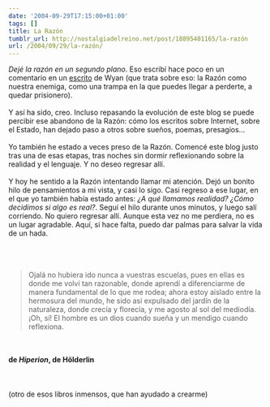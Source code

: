 ```yaml
---
date: '2004-09-29T17:15:00+01:00'
tags: []
title: La Razón
tumblr_url: http://nostalgiadelreino.net/post/18895401165/la-razón
url: /2004/09/29/la-razón/
---
```


<p><em>Dejé la razón en un segundo plano</em>. Eso escribí hace poco en un comentario en un <a href="http://finitud.blogspot.com/2004/09/respuesta-al-comentario-de-ok.html">escrito</a> de Wyan (que trata sobre eso: la Razón como nuestra enemiga, como una trampa en la que puedes llegar a perderte, a quedar prisionero).<br/><br/>Y así ha sido, creo. Incluso repasando la evolución de este blog se puede percibir ese abandono de la Razón: cómo los escritos sobre Internet, sobre el Estado, han dejado paso a otros sobre sueños, poemas, presagios&hellip;<br/><br/>Yo también he estado a veces preso de la Razón. Comencé este blog justo tras una de esas etapas, tras noches sin dormir reflexionando sobre la realidad y el lenguaje. Y no deseo regresar allí.<br/><br/>Y hoy he sentido a la Razón intentando llamar mi atención. Dejó un bonito hilo de pensamientos a mi vista, y casi lo sigo. Casi regreso a ese lugar, en el que yo también había estado antes: <em>¿A qué llamamos realidad? ¿Cómo decidimos si algo es real?</em>. Seguí el hilo durante unos minutos, y luego salí corriendo. No quiero regresar allí. Aunque esta vez no me perdiera, no es un lugar agradable. Aquí, si hace falta, puedo dar palmas para salvar la vida de un hada.<br/><br/><br/><br/><span style="font-style: italic;"><blockquote>Ojalá no hubiera ido nunca a vuestras escuelas, pues en ellas es donde me volví tan razonable, donde aprendí a diferenciarme de manera fundamental de lo que me rodea; ahora estoy aislado entre la hermosura del mundo, he sido así expulsado del jardín de la naturaleza, donde crecía y florecía, y me agosto al sol del mediodía. ¡Oh, sí! El hombre es un dios cuando sueña y un mendigo cuando reflexiona.</blockquote></span><br/><br/><span style="font-weight: bold;">de </span><span style="font-style: italic; font-weight: bold;">Hiperion</span><span style="font-weight: bold;">, de Hölderlin</span><br/><br/><br/><br/>(otro de esos libros inmensos, que han ayudado a crearme)</p><div class="blogger-post-footer"><img width="1" height="1" src="https://blogger.googleusercontent.com/tracker/1180118427259117074-1048957005174093578?l=nostalgiadelreino.blogspot.com" alt=""/></div>